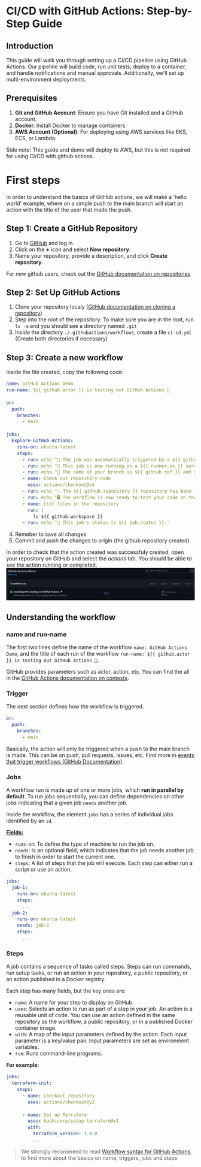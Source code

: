 # CI/CD with GitHub Actions: Step-by-Step Guide

## Introduction

This guide will walk you through setting up a CI/CD pipeline using GitHub Actions. Our pipeline will build code, run unit tests, deploy to a container, and handle notifications and manual approvals. Additionally, we'll set up multi-environment deployments.

## Prerequisites

1. **Git and GitHub Account**: Ensure you have Git installed and a GitHub account.
2. **Docker**: Install Docker to manage containers.
3. **AWS Account (Optional)**: For deploying using AWS services like EKS, ECS, or Lambda.

Side note: This guide and demo will deploy to AWS, but this is not required for using CI/CD with github actions.

# First steps

In order to understand the basics of GitHub actions, we will make a 'hello world' example, where on a simple push to the main 
branch will start an action with the title of the user that made the push.

## Step 1: Create a GitHub Repository

1. Go to [GitHub](https://github.com) and log in.
2. Click on the **+** icon and select **New repository**.
3. Name your repository, provide a description, and click **Create repository**.

For new github users, check out the [GitHub documentation on repositories](https://docs.github.com/en/repositories/creating-and-managing-repositories/quickstart-for-repositories)

## Step 2: Set Up GitHub Actions

1. Clone your repository localy ([GitHub documentation on cloning a repository](https://docs.github.com/en/repositories/creating-and-managing-repositories/cloning-a-repository))
2. Step into the root of the repository. To make sure you are in the root, run `ls -a` and you should see a directory named `.git`
3. Inside the directory `./.githubactions/workflows`, create a file `ci-cd.yml` (Create both directories if necessary)

## Step 3: Create a new workflow

Inside the file created, copy the following code:
```yaml
name: GitHub Actions Demo
run-name: ${{ github.actor }} is testing out GitHub Actions 🚀

on:
  push:
    branches:
      - main

jobs:
  Explore-GitHub-Actions:
    runs-on: ubuntu-latest
    steps:
      - run: echo "🎉 The job was automatically triggered by a ${{ github.event_name }} event."
      - run: echo "🐧 This job is now running on a ${{ runner.os }} server hosted by GitHub!"
      - run: echo "🔎 The name of your branch is ${{ github.ref }} and your repository is ${{ github.repository }}."
      - name: Check out repository code
        uses: actions/checkout@v4
      - run: echo "💡 The ${{ github.repository }} repository has been cloned to the runner."
      - run: echo "🖥️ The workflow is now ready to test your code on the runner."
      - name: List files in the repository
        run: |
          ls ${{ github.workspace }}
      - run: echo "🍏 This job's status is ${{ job.status }}."
```
4. Remeber to save all changes
5. Commit and push the changes to origin (the github repository created)

In order to check that the action created was successfuly created, open your repository on GitHub and select the _actions_ tab. You should be able to see the action running or completed.
![actions demo completed](images/ok_demo_actions.png)

## Understanding the workflow
### name and run-name
The first two lines define the name of the workflow `name: GitHub Actions Demo`, and the title of each run of the workflow `run-name: ${{ github.actor }} is testing out GitHub Actions 🚀`.

GitHub provides parameters such as actor, action, etc. You can find the all in the [GitHub Actions documentation on contexts](https://docs.github.com/en/actions/learn-github-actions/contexts).

### Trigger

The next section defines how the workflow is triggered.
```yaml
on:
  push:
    branches:
      - main
```
Basically, the action will only be triggered when a push to the main branch is made. This can be on push, pull requests, issues, etc. Find more in [events that trigger workflows (GitHub Documentation)](https://docs.github.com/en/actions/using-workflows/events-that-trigger-workflows). 

### Jobs
A workflow run is made up of one or more jobs, which **run in parallel by default**. To run jobs sequentially, you can define dependencies on other jobs indicating that a given job `needs` another job.

Inside the workflow, the element `jobs` has a series of individual jobs identified by an `id`. 

<u>**Fields:**</u>
- `runs-on`: To define the type of machine to run the job on.
- `needs`: Is an optional field, which indicates that the job needs another job to finish in order to start the current one. 
- `steps`: A list of steps that the job will execute. Each step can either run a script or use an action.

```yaml
jobs:
  job-1:
    runs-on: ubuntu-latest
    steps:
      ...
  job-2:
    runs-on: ubuntu-latest
    needs: job-1
    steps:
      ...

```

### Steps
A job contains a sequence of tasks called steps. Steps can run commands, run setup tasks, or run an action in your 
repository, a public repository, or an action published in a Docker registry.

Each step has many fields, but the key ones are:

- `name`: A name for your step to display on GitHub.
- `uses`: Selects an action to run as part of a step in your job. An action is a reusable unit of code. You can use an action defined in the same repository as the workflow, a public repository, or in a published Docker container image.
- `with`: A map of the input parameters defined by the action. Each input parameter is a key/value pair. Input parameters are set as environment variables.
- `run`: Runs command-line programs.

**For example**:
```yaml
jobs:
  terraform-init:
    steps:
      - name: Checkout repository
        uses: actions/checkout@v2

      - name: Set up Terraform
        uses: hashicorp/setup-terraform@v1
        with:
          terraform_version: 1.0.0
          ...
```

>
> We strongly recommend to read [Workflow syntax for GitHub Actions](https://docs.github.com/en/actions/using-workflows/workflow-syntax-for-github-actions), to find more about the basics on name, triggers, jobs and steps
> 


[//]: # (## Step 3: Define Your Workflow)

[//]: # ()
[//]: # (### 3.1 Basic Workflow Structure)

[//]: # ()
[//]: # (```yaml)

[//]: # (name: CI/CD Pipeline)

[//]: # ()
[//]: # (on:)

[//]: # (  push:)

[//]: # (    branches:)

[//]: # (      - main)

[//]: # ()
[//]: # (jobs:)

[//]: # (  build:)

[//]: # (    runs-on: ubuntu-latest)

[//]: # (    steps:)

[//]: # (      - name: Checkout code)

[//]: # (        uses: actions/checkout@v2)

[//]: # ()
[//]: # (      - name: Set up Docker)

[//]: # (        uses: docker/setup-buildx-action@v1)

[//]: # ()
[//]: # (      - name: Build Docker image)

[//]: # (        run: docker build -t your-image-name .)

[//]: # ()
[//]: # (      - name: Run unit tests)

[//]: # (        run: docker run --rm your-image-name sh -c "npm install && npm test")

[//]: # ()
[//]: # (      - name: Login to Docker Hub)

[//]: # (        run: echo "${{ secrets.DOCKER_HUB_PASSWORD }}" | docker login -u "${{ secrets.DOCKER_HUB_USERNAME }}" --password-stdin)

[//]: # ()
[//]: # (      - name: Push Docker image)

[//]: # (        run: docker push your-image-name)

[//]: # (```)

[//]: # ()
[//]: # (### 3.2 Add Notifications)

[//]: # ()
[//]: # (Use a GitHub Action to send notifications. For example, using Slack:)

[//]: # ()
[//]: # (```yaml)

[//]: # (      - name: Notify Slack - Success)

[//]: # (        if: success&#40;&#41;)

[//]: # (        uses: rtCamp/action-slack-notify@v2)

[//]: # (        with:)

[//]: # (          status: success)

[//]: # (          fields: repo, commit, author)

[//]: # (        env:)

[//]: # (          SLACK_WEBHOOK: ${{ secrets.SLACK_WEBHOOK }})

[//]: # ()
[//]: # (      - name: Notify Slack - Failure)

[//]: # (        if: failure&#40;&#41;)

[//]: # (        uses: rtCamp/action-slack-notify@v2)

[//]: # (        with:)

[//]: # (          status: failure)

[//]: # (          fields: repo, commit, author)

[//]: # (        env:)

[//]: # (          SLACK_WEBHOOK: ${{ secrets.SLACK_WEBHOOK }})

[//]: # (```)

[//]: # ()
[//]: # (### 3.3 Manual Approval Process)

[//]: # ()
[//]: # (Add a manual approval step using `workflow_dispatch`:)

[//]: # ()
[//]: # (```yaml)

[//]: # (  approve-deployment:)

[//]: # (    runs-on: ubuntu-latest)

[//]: # (    needs: build)

[//]: # (    steps:)

[//]: # (      - name: Wait for approval)

[//]: # (        uses: actions/github-script@v4)

[//]: # (        with:)

[//]: # (          script: |)

[//]: # (            const { GITHUB_TOKEN } = process.env;)

[//]: # (            const { Octokit } = require&#40;"@octokit/rest"&#41;;)

[//]: # (            const octokit = new Octokit&#40;{ auth: GITHUB_TOKEN }&#41;;)

[//]: # ()
[//]: # (            const [owner, repo] = process.env.GITHUB_REPOSITORY.split&#40;'/'&#41;;)

[//]: # (            const { data: { checks } } = await octokit.checks.listForRef&#40;{)

[//]: # (              owner,)

[//]: # (              repo,)

[//]: # (              ref: process.env.GITHUB_SHA,)

[//]: # (            }&#41;;)

[//]: # ()
[//]: # (            const check_run_id = checks[0].id;)

[//]: # ()
[//]: # (            await octokit.checks.update&#40;{)

[//]: # (              owner,)

[//]: # (              repo,)

[//]: # (              check_run_id,)

[//]: # (              status: "in_progress",)

[//]: # (              conclusion: "neutral",)

[//]: # (            }&#41;;)

[//]: # (            )
[//]: # (            console.log&#40;"Waiting for approval..."&#41;;)

[//]: # (```)

[//]: # ()
[//]: # (### 3.4 Multi-Environment Deployment)

[//]: # ()
[//]: # (Deploy to development first and then to production upon approval:)

[//]: # ()
[//]: # (```yaml)

[//]: # (  deploy-development:)

[//]: # (    runs-on: ubuntu-latest)

[//]: # (    needs: approve-deployment)

[//]: # (    steps:)

[//]: # (      - name: Deploy to Development)

[//]: # (        run: |)

[//]: # (          docker run -d -p 80:80 --name my-app-dev your-image-name)

[//]: # ()
[//]: # (  deploy-production:)

[//]: # (    runs-on: ubuntu-latest)

[//]: # (    needs: deploy-development)

[//]: # (    steps:)

[//]: # (      - name: Deploy to Production)

[//]: # (        run: |)

[//]: # (          docker run -d -p 80:80 --name my-app-prod your-image-name)

[//]: # (```)

[//]: # ()
[//]: # (## Step 4: Configure Secrets)

[//]: # ()
[//]: # (In your GitHub repository, go to **Settings > Secrets** and add the following secrets:)

[//]: # (- `DOCKER_HUB_USERNAME`)

[//]: # (- `DOCKER_HUB_PASSWORD`)

[//]: # (- `SLACK_WEBHOOK`)

[//]: # ()
[//]: # (## Step 5: Testing and Deployment)

[//]: # ()
[//]: # (Push code to your repository's main branch and observe the workflow running:)

[//]: # (1. Code is built and tested.)

[//]: # (2. Docker image is created and pushed to Docker Hub.)

[//]: # (3. Notifications are sent.)

[//]: # (4. Manual approval is requested.)

[//]: # (5. Upon approval, the code is deployed to development and production environments.)

[//]: # ()
[//]: # (## Optional: Web or Mobile App Deployment and UX/UI Testing)

[//]: # ()
[//]: # (For web or mobile apps, consider using tools like Selenium for web UI testing or Appium for mobile app testing. Integrate these tests into your GitHub Actions workflow.)

[//]: # ()
[//]: # (### Example for Selenium:)

[//]: # ()
[//]: # (```yaml)

[//]: # (      - name: Set up Selenium)

[//]: # (        uses: actions/selenium/selenium-action@v1)

[//]: # ()
[//]: # (      - name: Run UI Tests)

[//]: # (        run: |)

[//]: # (          docker run --rm your-image-name sh -c "npm install && npm run ui-test")

[//]: # (```)

[//]: # ()
[//]: # (## Conclusion)

[//]: # ()
[//]: # (You've now set up a CI/CD pipeline using GitHub Actions, covering code building, testing, notifications, manual approvals, and multi-environment deployments. This setup ensures a robust and automated workflow for your development and deployment processes.)
